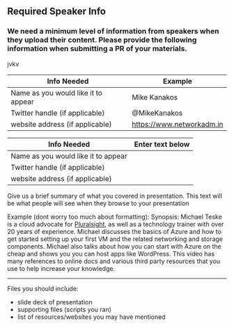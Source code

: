 ## Required Speaker Info 

### We need a minimum level of information from speakers when they upload their content. Please provide the following information when submitting a PR of your materials.
jvkv


Info Needed | Example 
----------- | -------
Name as you would like it to appear | Mike Kanakos
Twitter handle (if applicable) | @MikeKanakos
website address (if applicable) | https://www.networkadm.in


Info Needed | Enter text below 
----------- | -------
Name as you would like it to appear | 
Twitter handle (if applicable) | 
website address (if applicable) | 


Give us a brief summary of what you covered in presentation. This text will be what people will see when they browse to your presentation

Example (dont worry too much about formatting):
Synopsis:
Michael Teske is a cloud advocate for [Pluralsight](https://www.pluralsight.com/), as well as a technology trainer with over 20 years of experience. Michael discusses the basics of Azure and how to get started setting up your first VM and the related networking and storage components. Michael also talks about how you can start with Azure on the cheap and shows you you can host apps like WordPress. This video has many references to online docs and various third party resources that you use to help increase your knowledge. 


-----
Files you should include:
- slide deck of presentation
- supporting files (scripts you ran)
- list of resources/websites you may have mentioned 
